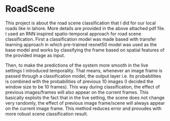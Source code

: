 # RoadScene

This project is about the road scene classification that I did for our local roads like in lahore. More details are provided in the above attached pdf file. I used an RNN inspired spatio-temporal approach for road scene classification. First a classification model was made based with transfer learning approach in which pre-trained resnet50 model was used as the base model and works by classifying the frame based on spatial features of the provided image as input.

Then, to make the predictions of the system more smooth in the live settings I introduced temporality. That means, whenever an image frame is passed through a classification model, the output layer i.e. its probabilities is combined with the probabilities of previous 10 images (I decided the window size to be 10 frames). This way during classification, the effect of previous images/frames will also appear on the current frames. This basically exploits the fact that in the live setting, the scene does not change very randomly, the effect of previous image frame/scene will always appear on the current image frame. This method reduces error and provudes with more robust scene classification result. 
